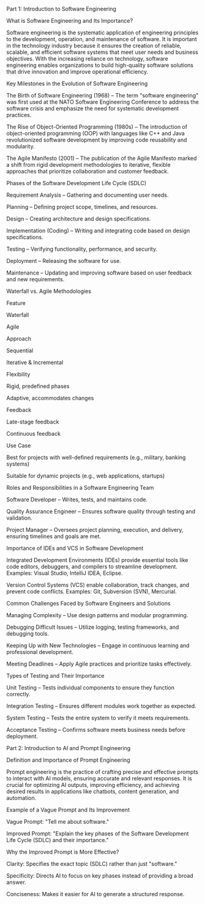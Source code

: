 Part 1: Introduction to Software Engineering

What is Software Engineering and Its Importance?

Software engineering is the systematic application of engineering principles to the development, operation, and maintenance of software. It is important in the technology industry because it ensures the creation of reliable, scalable, and efficient software systems that meet user needs and business objectives. With the increasing reliance on technology, software engineering enables organizations to build high-quality software solutions that drive innovation and improve operational efficiency.

Key Milestones in the Evolution of Software Engineering

The Birth of Software Engineering (1968) – The term "software engineering" was first used at the NATO Software Engineering Conference to address the software crisis and emphasize the need for systematic development practices.

The Rise of Object-Oriented Programming (1980s) – The introduction of object-oriented programming (OOP) with languages like C++ and Java revolutionized software development by improving code reusability and modularity.

The Agile Manifesto (2001) – The publication of the Agile Manifesto marked a shift from rigid development methodologies to iterative, flexible approaches that prioritize collaboration and customer feedback.

Phases of the Software Development Life Cycle (SDLC)

Requirement Analysis – Gathering and documenting user needs.

Planning – Defining project scope, timelines, and resources.

Design – Creating architecture and design specifications.

Implementation (Coding) – Writing and integrating code based on design specifications.

Testing – Verifying functionality, performance, and security.

Deployment – Releasing the software for use.

Maintenance – Updating and improving software based on user feedback and new requirements.

Waterfall vs. Agile Methodologies

Feature

Waterfall

Agile

Approach

Sequential

Iterative & Incremental

Flexibility

Rigid, predefined phases

Adaptive, accommodates changes

Feedback

Late-stage feedback

Continuous feedback

Use Case

Best for projects with well-defined requirements (e.g., military, banking systems)

Suitable for dynamic projects (e.g., web applications, startups)

Roles and Responsibilities in a Software Engineering Team

Software Developer – Writes, tests, and maintains code.

Quality Assurance Engineer – Ensures software quality through testing and validation.

Project Manager – Oversees project planning, execution, and delivery, ensuring timelines and goals are met.

Importance of IDEs and VCS in Software Development

Integrated Development Environments (IDEs) provide essential tools like code editors, debuggers, and compilers to streamline development. Examples: Visual Studio, IntelliJ IDEA, Eclipse.

Version Control Systems (VCS) enable collaboration, track changes, and prevent code conflicts. Examples: Git, Subversion (SVN), Mercurial.

Common Challenges Faced by Software Engineers and Solutions

Managing Complexity – Use design patterns and modular programming.

Debugging Difficult Issues – Utilize logging, testing frameworks, and debugging tools.

Keeping Up with New Technologies – Engage in continuous learning and professional development.

Meeting Deadlines – Apply Agile practices and prioritize tasks effectively.

Types of Testing and Their Importance

Unit Testing – Tests individual components to ensure they function correctly.

Integration Testing – Ensures different modules work together as expected.

System Testing – Tests the entire system to verify it meets requirements.

Acceptance Testing – Confirms software meets business needs before deployment.

Part 2: Introduction to AI and Prompt Engineering

Definition and Importance of Prompt Engineering

Prompt engineering is the practice of crafting precise and effective prompts to interact with AI models, ensuring accurate and relevant responses. It is crucial for optimizing AI outputs, improving efficiency, and achieving desired results in applications like chatbots, content generation, and automation.

Example of a Vague Prompt and Its Improvement

Vague Prompt: "Tell me about software."

Improved Prompt: "Explain the key phases of the Software Development Life Cycle (SDLC) and their importance."

Why the Improved Prompt is More Effective?

Clarity: Specifies the exact topic (SDLC) rather than just "software."

Specificity: Directs AI to focus on key phases instead of providing a broad answer.

Conciseness: Makes it easier for AI to generate a structured response.
